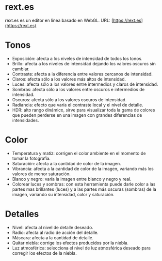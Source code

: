# rext.es

rext.es es un editor en línea basado en WebGL.
URL: [https://rext.es](https://rext.es)


# Tonos
* Exposición: afecta a los niveles de intensidad de todos los tonos.
* Brillo: afecta a los niveles de intensidad dejando los valores oscuros sin cambiar.
* Contraste: afecta a la diferencia entre valores cercanos de intensidad.
* Claros: afecta sólo a los valores más altos de intensidad.
* Luces: afecta sólo a los valores entre intermedios y claros de intensidad.
* Sombras: afecta sólo a los valores entre oscuros e intermedios de intensidad.
* Oscuros: afecta sólo a los valores oscuros de intensidad.
* Radiancia: efecto que varía el contraste local y el nivel de detalle.
* HDR: alto rango dinámico, sirve para visualizar toda la gama de colores que pueden perderse en una imagen con grandes diferencias de intensidades.

# Color
* Temperatura y matíz: corrigen el color ambiente en el momento de tomar la fotografía.
* Saturación: afecta a la cantidad de color de la imagen.
* Vibrancia: afecta a la cantidad de color de la imagen, variando más los valores de menor saturación.
* Blanco y negro: varía la imagen entre blanco y negro y real.
* Colorear luces y sombras: con esta herramienta puede darle color a las partes mas brillantes (luces) y a las partes más oscuras (sombras) de la imagen, variando su intensidad, color y saturación.

# Detalles
* Nivel: afecta al nivel de detalle deseado.
* Radio: afecta al radio de acción del detalle.
* Máscara: afecta a la cantidad de detalle.
* Quitar niebla: corrige los efectos producidos por la niebla.
* Luz atmosférica: selecciona el nivel de luz atmosférica deseado para corregir los efectos de la niebla.